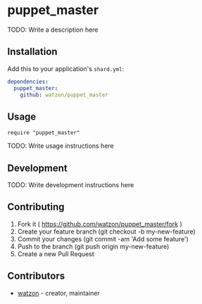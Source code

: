 # puppet_master

TODO: Write a description here

## Installation

Add this to your application's `shard.yml`:

```yaml
dependencies:
  puppet_master:
    github: watzon/puppet_master
```

## Usage

```crystal
require "puppet_master"
```

TODO: Write usage instructions here

## Development

TODO: Write development instructions here

## Contributing

1. Fork it ( https://github.com/watzon/puppet_master/fork )
2. Create your feature branch (git checkout -b my-new-feature)
3. Commit your changes (git commit -am 'Add some feature')
4. Push to the branch (git push origin my-new-feature)
5. Create a new Pull Request

## Contributors

- [watzon](https://github.com/watzon)  - creator, maintainer
